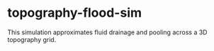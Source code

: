 # topography-flood-sim
This simulation approximates fluid drainage and pooling across a 3D topography grid.
